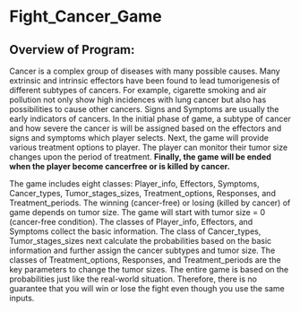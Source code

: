 # Fight_Cancer_Game

## Overview of Program:

Cancer is a complex group of diseases with many possible causes. Many extrinsic and intrinsic
effectors have been found to lead tumorigenesis of different subtypes of cancers. For example,
cigarette smoking and air pollution not only show high incidences with lung cancer but also has
possibilities to cause other cancers. Signs and Symptoms are usually the early indicators of
cancers. In the initial phase of game, a subtype of cancer and how severe the cancer is will be
assigned based on the effectors and signs and symptoms which player selects. Next, the game
will provide various treatment options to player. The player can monitor their tumor size changes
upon the period of treatment. **Finally, the game will be ended when the player become cancerfree or is killed by cancer.**

The game includes eight classes: Player_info, Effectors, Symptoms, Cancer_types,
Tumor_stages_sizes, Treatment_options, Responses, and Treatment_periods. The winning
(cancer-free) or losing (killed by cancer) of game depends on tumor size. The game will start
with tumor size = 0 (cancer-free condition). The classes of Player_info, Effectors, and
Symptoms collect the basic information. The class of Cancer_types, Tumor_stages_sizes next
calculate the probabilities based on the basic information and further assign the cancer subtypes
and tumor size. The classes of Treatment_options, Responses, and Treatment_periods are the
key parameters to change the tumor sizes. The entire game is based on the probabilities just like
the real-world situation. Therefore, there is no guarantee that you will win or lose the fight even
though you use the same inputs.
